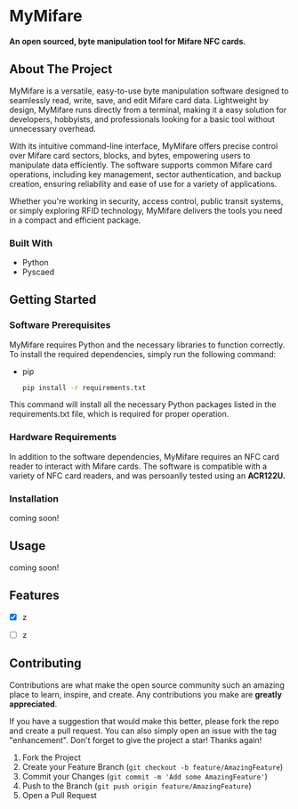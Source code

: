 <!-- PROJECT LOGO -->
<br />


  # MyMifare


   <h4>An open sourced, byte manipulation tool for Mifare NFC cards.</h4>
 
   
</div>


<!-- ABOUT THE PROJECT -->
## About The Project

MyMifare is a versatile, easy-to-use byte manipulation software designed to seamlessly read, write, save, and edit Mifare card data. Lightweight by design, MyMifare runs directly from a terminal, making it a easy solution for developers, hobbyists, and professionals looking for a basic tool without unnecessary overhead.

With its intuitive command-line interface, MyMifare offers precise control over Mifare card sectors, blocks, and bytes, empowering users to manipulate data efficiently. The software supports common Mifare card operations, including key management, sector authentication, and backup creation, ensuring reliability and ease of use for a variety of applications.

Whether you're working in security, access control, public transit systems, or simply exploring RFID technology, MyMifare delivers the tools you need in a compact and efficient package.


### Built With

* Python
* Pyscaed


<!-- GETTING STARTED -->
## Getting Started

### Software Prerequisites

MyMifare requires Python and the necessary libraries to function correctly. To install the required dependencies, simply run the following command:

* pip
  ```sh
  pip install -r requirements.txt
  ```

 This command will install all the necessary Python packages listed in the requirements.txt file, which is required for proper operation.

### Hardware Requirements
In addition to the software dependencies, MyMifare requires an NFC card reader to interact with Mifare cards. The software is compatible with a variety of NFC card readers, and was persoanlly tested using an **ACR122U.**

### Installation

coming soon!



<!-- USAGE EXAMPLES -->
## Usage

coming soon!




<!-- ROADMAP -->
## Features

- [x] z
- [ ] z




<!-- CONTRIBUTING -->
## Contributing

Contributions are what make the open source community such an amazing place to learn, inspire, and create. Any contributions you make are **greatly appreciated**.

If you have a suggestion that would make this better, please fork the repo and create a pull request. You can also simply open an issue with the tag "enhancement".
Don't forget to give the project a star! Thanks again!

1. Fork the Project
2. Create your Feature Branch (`git checkout -b feature/AmazingFeature`)
3. Commit your Changes (`git commit -m 'Add some AmazingFeature'`)
4. Push to the Branch (`git push origin feature/AmazingFeature`)
5. Open a Pull Request


